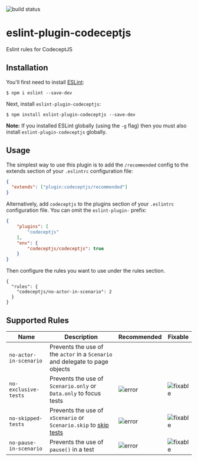 ![build status](https://travis-ci.org/poenneby/eslint-plugin-codeceptjs.svg?branch=master)

# eslint-plugin-codeceptjs

Eslint rules for CodeceptJS

## Installation

You'll first need to install [ESLint](http://eslint.org):

```
$ npm i eslint --save-dev
```

Next, install `eslint-plugin-codeceptjs`:

```
$ npm install eslint-plugin-codeceptjs --save-dev
```

**Note:** If you installed ESLint globally (using the `-g` flag) then you must also install `eslint-plugin-codeceptjs` globally.

## Usage

The simplest way to use this plugin is to add the `/recommended` config to the extends section of your `.eslintrc` configuration file:

```json
{
  "extends": ["plugin:codeceptjs/recommended"]
}
```

Alternatively, add `codeceptjs` to the plugins section of your `.eslintrc` configuration file. You can omit the `eslint-plugin-` prefix:

```json
{
    "plugins": [
        "codeceptjs"
    ],
    "env": {
        "codeceptjs/codeceptjs": true
    }
}
```

Then configure the rules you want to use under the rules section.

```
{
  "rules": {
    "codeceptjs/no-actor-in-scenario": 2
  }
}
```
## Supported Rules

| Name | Description | Recommended | Fixable |
|------|-------------|-------------|---------|
| `no-actor-in-scenario` | Prevents the use of the `actor` in a `Scenario` and delegate to page objects | | |
| `no-exclusive-tests` | Prevents the use of `Scenario.only` or `Data.only` to focus tests | ![error] | ![fixable] |
| `no-skipped-tests` | Prevents the use of `xScenario` or `Scenario.skip` to [skip tests][1] | ![error] | ![fixable] |
| `no-pause-in-scenario` | Prevents the use of `pause()` in a test | ![error] | ![fixable] |

  [1]: https://codecept.io/basics/#skipping

  [fixable]: https://img.shields.io/badge/-fixable-green.svg
  [warn]: https://img.shields.io/badge/-warn-yellow.svg
  [error]: https://img.shields.io/badge/-error-red.svg
